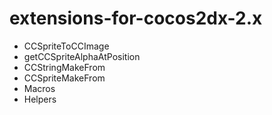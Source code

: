 extensions-for-cocos2dx-2.x
===========================
* CCSpriteToCCImage
* getCCSpriteAlphaAtPosition
* CCStringMakeFrom
* CCSpriteMakeFrom
* Macros
* Helpers